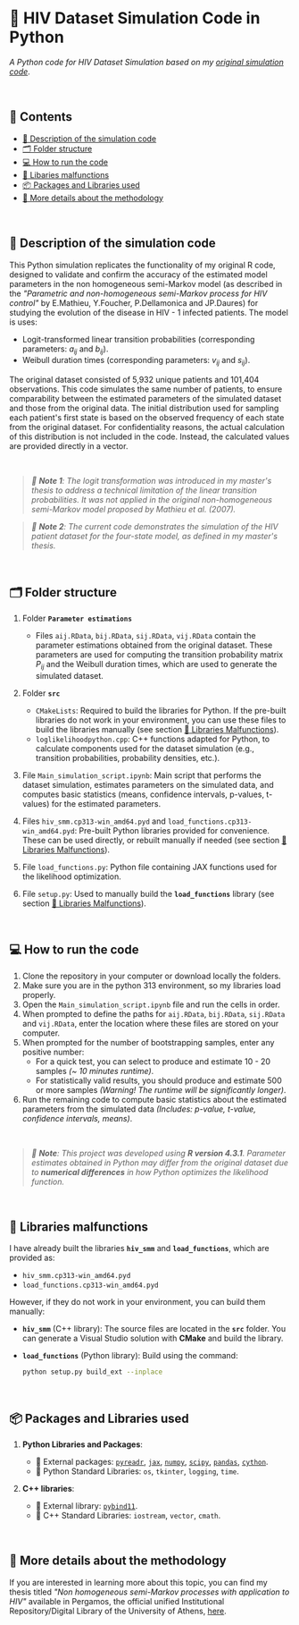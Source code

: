 # 🐍 HIV Dataset Simulation Code in Python
*A Python code for HIV Dataset Simulation based on my [original simulation code](https://github.com/pennystack/Simulation-For-HIV-Dataset)*.


<br>


## 📖 Contents
- [📝 Description of the simulation code](#-description-of-the-simulation-code)
- [🗂️ Folder structure](#%EF%B8%8F-folder-structure)
- [💻 How to run the code](#-how-to-run-the-code)
- [🔧 Libaries malfunctions](#-libraries-malfunctions)
- [📦 Packages and Libraries used](#-packages-and-libraries-used)
- [🔎 More details about the methodology](#-more-details-about-the-methodology)


<br>


## 📝 Description of the simulation code

 This Python simulation replicates the functionality of my original R code, designed to validate and confirm the accuracy of the estimated model parameters in the non homogeneous semi-Markov model (as described in the *"Parametric and non-homogeneous semi-Markov process for HIV control"* by E.Mathieu, Y.Foucher, P.Dellamonica and JP.Daures) for studying the evolution of the disease in HIV - 1 infected patients. The model is uses:
 - Logit-transformed linear transition probabilities (corresponding parameters: $a_{ij}$ and $b_{ij}$).
 - Weibull duration times (corresponding parameters: $v_{ij}$ and $s_{ij}$).


 The original dataset consisted of 5,932 unique patients and 101,404 observations. This code simulates the same number of patients, to ensure comparability between the estimated parameters of the simulated dataset and those from the original data. The initial distribution used for sampling each patient's first state is based on the observed frequency of each state from the original dataset. For confidentiality reasons, the actual calculation of this distribution is not included in the code. Instead, the calculated values are provided directly in a vector.
 

<br>

> *📌 **Note 1**: The logit transformation was introduced in my master's thesis to address a technical limitation of the linear transition probabilities. It was not applied in the original non-homogeneous semi-Markov model proposed by Mathieu et al. (2007).*


> *📌 **Note 2**: The current code demonstrates the simulation of the HIV patient dataset for the four-state model, as defined in my master's thesis.*



<br>


## 🗂️ Folder structure

1. Folder **`Parameter estimations`**
   - Files `aij.RData`, `bij.RData`, `sij.RData`, `vij.RData` contain the parameter estimations obtained from the original dataset. These parameters are used for computing the transition probability matrix $P_{ij}$​ and the Weibull duration times, which are used to generate the simulated dataset.

2. Folder **`src`**
   - `CMakeLists`: Required to build the libraries for Python. If the pre-built libraries do not work in your environment, you can use these files to build the libraries manually (see section [🔧 Libraries Malfunctions](#-libraries-malfunctions)).
   - `loglikelihoodpython.cpp`: C++ functions adapted for Python, to calculate components used for the dataset simulation (e.g., transition probabilities, probability densities, etc.).

3. File `Main_simulation_script.ipynb`: Main script that performs the dataset simulation, estimates parameters on the simulated data, and computes basic statistics (means, confidence intervals, p-values, t-values) for the estimated parameters.
4. Files `hiv_smm.cp313-win_amd64.pyd` and `load_functions.cp313-win_amd64.pyd`: Pre-built Python libraries provided for convenience. These can be used directly, or rebuilt manually if needed (see section [🔧 Libraries Malfunctions](#-libraries-malfunctions)).
5. File `load_functions.py`: Python file containing JAX functions used for the likelihood optimization.
6. File `setup.py`: Used to manually build the **`load_functions`** library (see section [🔧 Libraries Malfunctions](#-libraries-malfunctions)).



<br>


## 💻 How to run the code

1. Clone the repository in your computer or download locally the folders.
2. Make sure you are in the python 313 environment, so my libraries load properly.
3. Open the `Main_simulation_script.ipynb` file and run the cells in order.
4. When prompted to define the paths for `aij.RData`, `bij.RData`, `sij.RData` and `vij.RData`, enter the location where these files are stored on your computer.
5. When prompted for the number of bootstrapping samples, enter any positive number:
   - For a quick test, you can select to produce and estimate 10 - 20 samples *(~ 10 minutes runtime)*.
   - For statistically valid results, you should produce and estimate 500 or more samples *(Warning! The runtime will be significantly longer)*.
6. Run the remaining code to compute basic statistics about the estimated parameters from the simulated data *(Includes: p-value, t-value, confidence intervals, means)*.


<br>

 > *📌 **Note**: This project was developed using **R version 4.3.1**. Parameter estimates obtained in Python may differ from the original dataset due to **numerical differences** in how Python optimizes the likelihood function.*



<br>


## 🔧 Libraries malfunctions


I have already built the libraries **`hiv_smm`** and **`load_functions`**, which are provided as:
- `hiv_smm.cp313-win_amd64.pyd`  
- `load_functions.cp313-win_amd64.pyd`  

However, if they do not work in your environment, you can build them manually:
- **`hiv_smm`** (C++ library): The source files are located in the **`src`** folder. You can generate a Visual Studio solution with **CMake** and build the library.  
- **`load_functions`** (Python library): Build using the command:
  
  ```bash
  python setup.py build_ext --inplace
  ```


<br>

## 📦 Packages and Libraries used

1. **Python Libraries and Packages**:
   - 🔗 External packages: [`pyreadr`](https://pypi.org/project/pyreadr/), [`jax`](https://github.com/google/jax), [`numpy`](https://numpy.org/), [`scipy`](https://scipy.org/), [`pandas`](https://pandas.pydata.org/), [`cython`](https://cython.org/).
   - 🧩 Python Standard Libraries: `os`, `tkinter`, `logging`, `time`.

2. **C++ libraries**:
    - 🔗 External library: [`pybind11`](https://github.com/pybind/pybind11).
    - 🧩 C++ Standard Libraries: `iostream`, `vector`, `cmath`.



<br>


## 🔎 More details about the methodology

 If you are interested in learning more about this topic, you can find my thesis titled *"Non homogeneous semi-Markov processes with application to HIV"* available in Pergamos, the official unified Institutional Repository/Digital Library of the University of Athens, [here](https://www.google.com/url?sa=t&source=web&rct=j&opi=89978449&url=https://pergamos.lib.uoa.gr/uoa/dl/object/3403042/file.pdf&ved=2ahUKEwjQ7M_MpuSOAxVRIxAIHQVvBBQQFnoECBkQAQ&usg=AOvVaw1tymNuOkbKCGtNwmmVFqkl).
